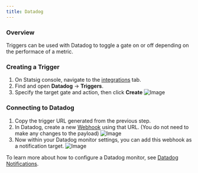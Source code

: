 ```yaml
---
title: Datadog
---
```


### Overview

Triggers can be used with Datadog to toggle a gate on or off depending on the performace of a metric.

### Creating a Trigger

1. On Statsig console, navigate to the [integrations](https:://console.statsig.com/integrations) tab.
2. Find and open **Datadog** -> **Triggers**.
3. Specify the target gate and action, then click **Create**
![Image](https://user-images.githubusercontent.com/111380336/216156433-a41461d7-349b-446a-a089-610e57917824.png)

### Connecting to Datadog
1. Copy the trigger URL generated from the previous step.
2. In Datadog, create a new [Webhook](https://app.datadoghq.com/integrations/webhooks) using that URL. (You do not need to make any changes to the payload)
![Image](https://user-images.githubusercontent.com/111380336/216156415-2b170a22-71ea-48af-9db9-dc3f76a357a4.png)
3. Now within your Datadog monitor settings, you can add this webhook as a notification target.
![Image](https://user-images.githubusercontent.com/111380336/216156425-8dd57f92-aa64-4a55-8bd4-4737a8e6818e.png)

To learn more about how to configure a Datadog monitor, see [Datadog Notifications](https://docs.datadoghq.com/monitors/notify/).